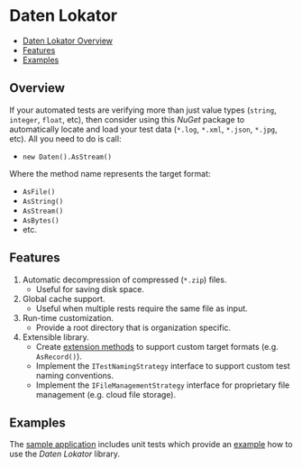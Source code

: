 # Daten Lokator

- [Daten Lokator Overview](#daten-lokator-overview)
- [Features](#features)
- [Examples](#examples)

## Overview

If your automated tests are verifying more than just value types (`string`, `integer`, `float`, etc), then consider using this *NuGet* package to automatically locate and load your test data (`*.log`, `*.xml`, `*.json`, `*.jpg`, etc). All you need to do is call:

- `new Daten().AsStream()`

Where the method name represents the target format:

-	`AsFile()`
-	`AsString()`
-	`AsStream()`
-	`AsBytes()`
-	etc.

## Features

1. Automatic decompression of compressed (`*.zip`) files.
    -	Useful for saving disk space.
2. Global cache support.
    - Useful when multiple rests require the same file as input.
3. Run-time customization.
    - Provide a root directory that is organization specific.
4. Extensible library.
    - Create [extension methods][ExtensionMethod] to support custom target formats (e.g. `AsRecord()`).
    - Implement the `ITestNamingStrategy` interface to support custom test naming conventions.
    - Implement the `IFileManagementStrategy` interface for proprietary file management (e.g. cloud file storage).

[ExtensionMethod]: https://learn.microsoft.com/en-us/dotnet/csharp/programming-guide/classes-and-structs/extension-methods

## Examples

The [sample application][DemoApp] includes unit tests which provide an [example][DemoTests] how to use the *Daten Lokator* library.

[DemoApp]: https://github.com/BlueDotBrigade/daten-lokator/tree/Features/6-EasierToExtend/Src/BlueDotBrigade.DatenLokator.Demo
[DemoTests]: https://github.com/BlueDotBrigade/daten-lokator/blob/Features/6-EasierToExtend/Tst/BlueDotBrigade.DatenLokator.DemoTests/Serialization/XmlSerializerTests.cs